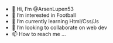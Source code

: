 - 👋 Hi, I’m @ArsenLupen53
- 👀 I’m interested in Football
- 🌱 I’m currently learning Html/Css/Js
- 💞️ I’m looking to collaborate on web dev
- 📫 How to reach me ...

<!---
ArsenLupen53/ArsenLupen53 is a ✨ special ✨ repository because its `README.md` (this file) appears on your GitHub profile.
You can click the Preview link to take a look at your changes.
--->
